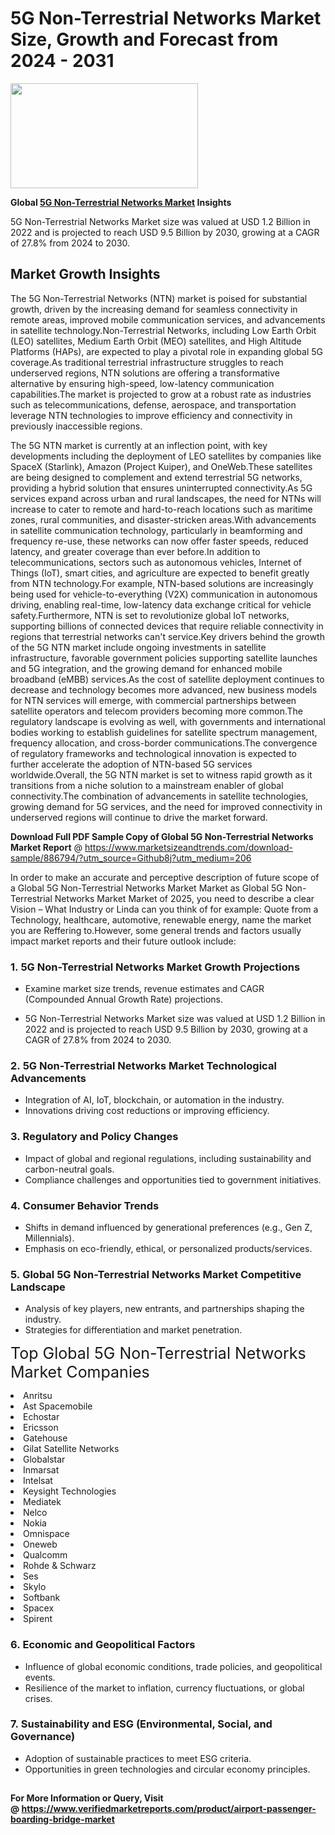 <H1>5G Non-Terrestrial Networks Market Size, Growth and Forecast from 2024 - 2031</H1><img class="aligncenter size-medium wp-image-584254" src="https://thirdeyenews.in/wp-content/uploads/2024/09/Global-Market-Research-300x168.jpeg" alt="" width="300" height="168" /><p><strong>Global&nbsp;<a href="https://www.marketsizeandtrends.com/download-sample/886794/?utm_source=Github8j?utm_medium=206">5G Non-Terrestrial Networks Market</a> Insights</strong></p><p>5G Non-Terrestrial Networks Market size was valued at USD 1.2 Billion in 2022 and is projected to reach USD 9.5 Billion by 2030, growing at a CAGR of 27.8% from 2024 to 2030.</p><p><h2>Market Growth Insights</h2> <p>The 5G Non-Terrestrial Networks (NTN) market is poised for substantial growth, driven by the increasing demand for seamless connectivity in remote areas, improved mobile communication services, and advancements in satellite technology.Non-Terrestrial Networks, including Low Earth Orbit (LEO) satellites, Medium Earth Orbit (MEO) satellites, and High Altitude Platforms (HAPs), are expected to play a pivotal role in expanding global 5G coverage.As traditional terrestrial infrastructure struggles to reach underserved regions, NTN solutions are offering a transformative alternative by ensuring high-speed, low-latency communication capabilities.The market is projected to grow at a robust rate as industries such as telecommunications, defense, aerospace, and transportation leverage NTN technologies to improve efficiency and connectivity in previously inaccessible regions.</p> <p>The 5G NTN market is currently at an inflection point, with key developments including the deployment of LEO satellites by companies like SpaceX (Starlink), Amazon (Project Kuiper), and OneWeb.These satellites are being designed to complement and extend terrestrial 5G networks, providing a hybrid solution that ensures uninterrupted connectivity.As 5G services expand across urban and rural landscapes, the need for NTNs will increase to cater to remote and hard-to-reach locations such as maritime zones, rural communities, and disaster-stricken areas.With advancements in satellite communication technology, particularly in beamforming and frequency re-use, these networks can now offer faster speeds, reduced latency, and greater coverage than ever before.In addition to telecommunications, sectors such as autonomous vehicles, Internet of Things (IoT), smart cities, and agriculture are expected to benefit greatly from NTN technology.For example, NTN-based solutions are increasingly being used for vehicle-to-everything (V2X) communication in autonomous driving, enabling real-time, low-latency data exchange critical for vehicle safety.Furthermore, NTN is set to revolutionize global IoT networks, supporting billions of connected devices that require reliable connectivity in regions that terrestrial networks can't service.Key drivers behind the growth of the 5G NTN market include ongoing investments in satellite infrastructure, favorable government policies supporting satellite launches and 5G integration, and the growing demand for enhanced mobile broadband (eMBB) services.As the cost of satellite deployment continues to decrease and technology becomes more advanced, new business models for NTN services will emerge, with commercial partnerships between satellite operators and telecom providers becoming more common.The regulatory landscape is evolving as well, with governments and international bodies working to establish guidelines for satellite spectrum management, frequency allocation, and cross-border communications.The convergence of regulatory frameworks and technological innovation is expected to further accelerate the adoption of NTN-based 5G services worldwide.Overall, the 5G NTN market is set to witness rapid growth as it transitions from a niche solution to a mainstream enabler of global connectivity.The combination of advancements in satellite technologies, growing demand for 5G services, and the need for improved connectivity in underserved regions will continue to drive the market forward.<p><span class=""><strong>Download Full PDF Sample Copy of Global 5G Non-Terrestrial Networks Market Report</strong> @ <a href="https://www.marketsizeandtrends.com/download-sample/886794/?utm_source=Github8j?utm_medium=206" target="_blank">https://www.marketsizeandtrends.com/download-sample/886794/?utm_source=Github8j?utm_medium=206</a></span></p><p>In order to make an accurate and perceptive description of future scope of a Global&nbsp;5G Non-Terrestrial Networks Market Market as Global&nbsp;5G Non-Terrestrial Networks Market Market of 2025, you need to describe a clear Vision &ndash; What Industry or Linda can you think of for example: Quote from a Technology, healthcare, automotive, renewable energy, name the market you are Reffering to.However, some general trends and factors usually impact market reports and their future outlook include:</p><h3>1.&nbsp;<strong>5G Non-Terrestrial Networks Market Growth Projections</strong></h3><ul><li>Examine market size trends, revenue estimates and CAGR (Compounded Annual Growth Rate) projections.</li><li><p>5G Non-Terrestrial Networks Market size was valued at USD 1.2 Billion in 2022 and is projected to reach USD 9.5 Billion by 2030, growing at a CAGR of 27.8% from 2024 to 2030.</p></li></ul><h3>2.&nbsp;<strong>5G Non-Terrestrial Networks Market Technological Advancements</strong></h3><ul><li>Integration of AI, IoT, blockchain, or automation in the industry.</li><li>Innovations driving cost reductions or improving efficiency.</li></ul><h3>3.&nbsp;<strong>Regulatory and Policy Changes</strong></h3><ul><li>Impact of global and regional regulations, including sustainability and carbon-neutral goals.</li><li>Compliance challenges and opportunities tied to government initiatives.</li></ul><h3>4.&nbsp;<strong>Consumer Behavior Trends</strong></h3><ul><li>Shifts in demand influenced by generational preferences (e.g., Gen Z, Millennials).</li><li>Emphasis on eco-friendly, ethical, or personalized products/services.</li></ul><h3>5.&nbsp;<strong>Global 5G Non-Terrestrial Networks Market Competitive Landscape</strong></h3><ul><li>Analysis of key players, new entrants, and partnerships shaping the industry.</li><li>Strategies for differentiation and market penetration.</li></ul><p data-pm-slice="1 1 []"><span style="color: inherit; font-family: inherit; font-size: 25px;">Top Global 5G Non-Terrestrial Networks Market Companies</span></p><div class="" data-test-id=""><p><li>Anritsu</li><li> Ast Spacemobile</li><li> Echostar</li><li> Ericsson</li><li> Gatehouse</li><li> Gilat Satellite Networks</li><li> Globalstar</li><li> Inmarsat</li><li> Intelsat</li><li> Keysight Technologies</li><li> Mediatek</li><li> Nelco</li><li> Nokia</li><li> Omnispace</li><li> Oneweb</li><li> Qualcomm</li><li> Rohde & Schwarz</li><li> Ses</li><li> Skylo</li><li> Softbank</li><li> Spacex</li><li> Spirent</li></p></div><h3>6.&nbsp;<strong>Economic and Geopolitical Factors</strong></h3><ul><li>Influence of global economic conditions, trade policies, and geopolitical events.</li><li>Resilience of the market to inflation, currency fluctuations, or global crises.</li></ul><h3>7.&nbsp;<strong>Sustainability and ESG (Environmental, Social, and Governance)</strong></h3><ul><li>Adoption of sustainable practices to meet ESG criteria.</li><li>Opportunities in green technologies and circular economy principles.</li></ul><h2><strong style="font-size: 14px;">For More Information or Query, Visit @&nbsp;</strong><a style="background-color: #ffffff; font-size: 14px;" href="https://www.marketsizeandtrends.com/report/5g-non-terrestrial-networks-market/" target="_blank">https://www.verifiedmarketreports.com/product/airport-passenger-boarding-bridge-market</a></h2>